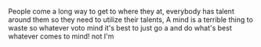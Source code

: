 People come a long way to get to where they at, everybody has talent around them so they need to utilize their talents, A mind is a terrible thing to waste so whatever voto mind it's best to just go a and do what's best whatever comes to mind! not I'm
